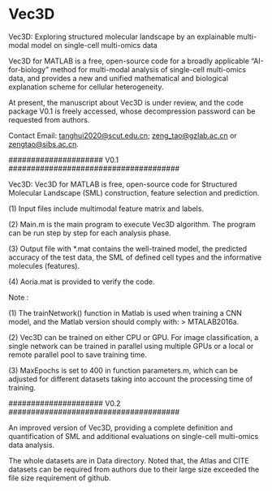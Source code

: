 # Vec3D

Vec3D: Exploring structured molecular landscape by an explainable multi-modal model on single-cell multi-omics data

Vec3D for MATLAB is a free, open-source code for a broadly applicable “AI-for-biology” method for multi-modal analysis of single-cell multi-omics data, and provides a new and unified mathematical and biological explanation scheme for cellular heterogeneity.

At present, the manuscript about Vec3D is under review, and the code package V0.1 is freely accessed, whose decompression password can be requested from authors.

Contact Email: tanghui2020@scut.edu.cn; zeng_tao@gzlab.ac.cn or zengtao@sibs.ac.cn.



##################### V0.1 ######################################

Vec3D: Vec3D for MATLAB is free, open-source code for Structured Molecular Landscape (SML) construction, feature selection and prediction.

(1) Input files include multimodal feature matrix and labels.

(2) Main.m is the main program to execute Vec3D algorithm. The program can be run step by step for each analysis phase.

(3) Output file with *.mat contains the well-trained model, the predicted accuracy of the test data, the SML of defined cell types and the informative molecules (features).

(4) Aoria.mat is provided to verify the code.

Note : 

(1) The trainNetwork() function in Matlab is used when training a CNN model, and the Matlab version should comply with: > MTALAB2016a.

(2) Vec3D can be trained on either CPU or GPU. For image classification, a single network can be trained in parallel using multiple GPUs or a local or remote parallel pool to save training time. 

(3) MaxEpochs is set to 400 in function parameters.m, which can be adjusted for different datasets taking into account the processing time of training.

##################### V0.2 ######################################

An improved version of Vec3D, providing a complete definition and quantification of SML and additional evaluations on single-cell multi-omics data analysis.

The whole datasets are in Data directory. Noted that, the Atlas and CITE datasets can be required from authors due to their large size exceeded the file size requirement of github.
